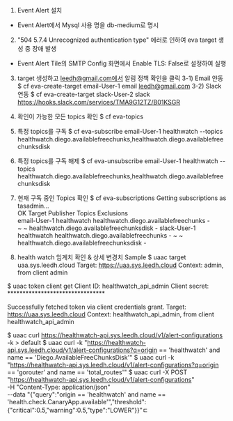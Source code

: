 
1) Event Alert 설치
- Event Alert에서 Mysql 사용 명을 db-medium로 명시

2) "504 5.7.4 Unrecognized authentication type" 에러로 인하여 eva target 생성 중 장애 발생
- Event Alert Tile의 SMTP Config 화면에서 Enable TLS: False로 설정하여 실행

3) target 생성하고 leedh@gmail.com에서 알림 정책 확인을 클릭
3-1) Email 얀동  
$ cf eva-create-target email-User-1 email leedh@gmail.com
3-2) Slack 연동
$ cf eva-create-target slack-User-2 slack https://hooks.slack.com/services/TMA9G12TZ/B01KSGR

4) 확인이 가능한 모든 topics 확인
$ cf eva-topics

5) 특정 topics를 구독
$ cf eva-subscribe email-User-1 healthwatch --topics healthwatch.diego.availablefreechunks,healthwatch.diego.availablefreechunksdisk

6) 특정 topics를 구독 해제
$ cf eva-unsubscribe email-User-1 healthwatch --topics healthwatch.diego.availablefreechunks,healthwatch.diego.availablefreechunksdisk

7) 현재 구독 중인 Topics 확인
$ cf eva-subscriptions
Getting subscriptions as tasadmin...  
OK
Target         Publisher     Topics                                      Exclusions  
email-User-1   healthwatch   healthwatch.diego.availablefreechunks       -  
~              ~             healthwatch.diego.availablefreechunksdisk   -
slack-User-1   healthwatch   healthwatch.diego.availablefreechunks       -
~              ~             healthwatch.diego.availablefreechunksdisk   -  

8) health watch 임계치 확인 & 상세 변경치 Sample
$ uaac target uaa.sys.leedh.cloud
Target: https://uaa.sys.leedh.cloud
Context: admin, from client admin

$ uaac token client get
Client ID:  healthwatch_api_admin
Client secret:  ********************************

Successfully fetched token via client credentials grant.
Target: https://uaa.sys.leedh.cloud
Context: healthwatch_api_admin, from client healthwatch_api_admin

$ uaac curl https://healthwatch-api.sys.leedh.cloud/v1/alert-configurations -k  > default
$ uaac curl -k "https://healthwatch-api.sys.leedh.cloud/v1/alert-configurations?q=origin == 'healthwatch' and name == 'Diego.AvailableFreeChunksDisk'"
$ uaac curl -k "https://healthwatch-api.sys.leedh.cloud/v1/alert-configurations?q=origin == 'gorouter' and name == 'total_routes'"
$ uaac curl -X POST "https://healthwatch-api.sys.leedh.cloud/v1/alert-configurations"  \
       -H "Content-Type: application/json" \
       --data "{\"query\":\"origin == 'healthwatch' and name == 'health.check.CanaryApp.available'\",\"threshold\":{\"critical\":0.5,\"warning\":0.5,\"type\":\"LOWER\"}}"ㄷ
